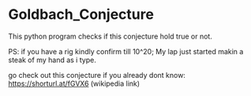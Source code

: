 # Goldbach_Conjecture
This python program checks if this conjecture hold true or not.


PS: if you have a rig kindly confirm till 10^20;
My lap just started makin a steak of my hand as i type.


go check out this conjecture if you already dont know:
https://shorturl.at/fGVX6 (wikipedia link)
